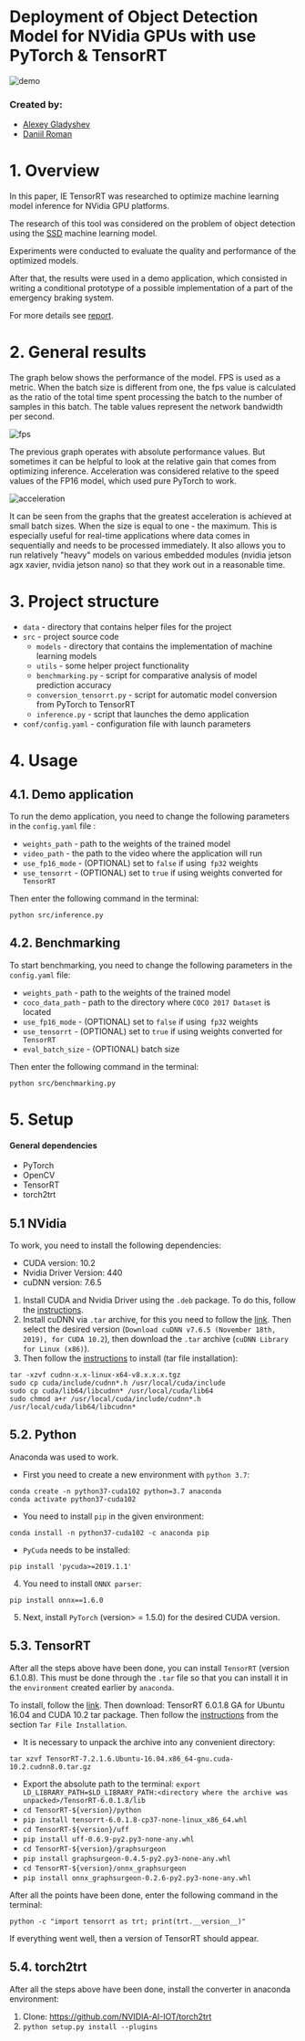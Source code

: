# Deployment of Object Detection Model for NVidia GPUs with use PyTorch & TensorRT

![demo](3rdparty/demo/app_demo.gif)

### Created by:

- [Alexey Gladyshev](https://github.com/KJlaccHoeUM9l)
- [Daniil Roman](https://github.com/DaniilRoman)


# 1. Overview

In this paper, IE TensorRT was researched to optimize machine
learning model inference for NVidia GPU platforms. 

The research of this tool was considered on the problem of object
detection using the
[SSD](https://github.com/NVIDIA/DeepLearningExamples/tree/master/PyTorch/Detection/SSD)
machine learning model. 

Experiments were conducted to evaluate the quality and performance
of the optimized models.

After that, the results were used in a demo application, which
consisted in writing a conditional prototype of a possible
implementation of a part of the emergency braking system.

For more details see [report](3rdparty/DL%20Huawei%20Contest%20Report%20(Gladyshev,%20Roman)%20v1.2.pdf).


# 2. General results

The graph below shows the performance of the model.
FPS is used as a metric. When the batch size is different from one,
the fps value is calculated as the ratio of the total time spent
processing the batch to the number of samples in this batch.
The table values represent the network bandwidth per second.

![fps](3rdparty/pictures/Model_performance_per_sample_(fps).png)

The previous graph operates with absolute performance values. 
But sometimes it can be helpful to look at the relative gain that comes from optimizing inference. Acceleration was considered relative to the speed values of the FP16 model, which used pure PyTorch to work.

![acceleration](3rdparty/pictures/Inference_acceleration.png)

It can be seen from the graphs that the greatest acceleration is
achieved at small batch sizes. When the size is equal to 
one - the maximum. This is especially useful for real-time
applications where data comes in sequentially and needs to be
processed immediately. It also allows you to run relatively
"heavy" models on various embedded modules
(nvidia jetson agx xavier, nvidia jetson nano)
so that they work out in a reasonable time.


# 3. Project structure
- `data` - directory that contains helper files for the project
- `src` - project source code
    - `models` - directory that contains the implementation of machine 
    learning models 
    - `utils` - some helper project functionality
    - `benchmarking.py` - script for comparative analysis of model
     prediction accuracy 
    - `conversion_tensorrt.py` - script for automatic model
     conversion from PyTorch to TensorRT 
    - `inference.py` - script that launches the demo application 
- `conf/config.yaml` - configuration file with launch parameters 

# 4. Usage
## 4.1. Demo application
To run the demo application, you need to change the following
parameters in the `config.yaml` file :
- `weights_path` - path to the weights of the trained model 
- `video_path` - the path to the video where the application will run 
- `use_fp16_mode` - (OPTIONAL) set to `false` if using` fp32` weights
- `use_tensorrt` - (OPTIONAL) set to `true` if using weights
converted for` TensorRT` 

Then enter the following command in the terminal:
```shell script
python src/inference.py
```

## 4.2. Benchmarking
To start benchmarking, you need to change the following parameters
in the `config.yaml` file: 
- `weights_path` - path to the weights of the trained model 
- `coco_data_path` - path to the directory where `COCO 2017 Dataset`
is located
- `use_fp16_mode` - (OPTIONAL) set to `false` if using` fp32` weights
- `use_tensorrt` - (OPTIONAL) set to `true` if using weights
converted for` TensorRT`
- `eval_batch_size` - (OPTIONAL) batch size

Then enter the following command in the terminal:
```shell script
python src/benchmarking.py
```

# 5. Setup

#### General dependencies
- PyTorch
- OpenCV
- TensorRT
- torch2trt

## 5.1 NVidia
To work, you need to install the following dependencies:
- СUDA version: 10.2
- Nvidia Driver Version: 440
- cuDNN version: 7.6.5
1) Install CUDA and Nvidia Driver using the `.deb` package.
To do this, follow the [instructions](https://developer.nvidia.com/cuda-10.2-download-archive?target_os=Linux&target_arch=x86_64&target_distro=Ubuntu&target_version=1604&target_type=deblocal).
2) Install cuDNN via `.tar` archive, for this you need to follow the [link](https://developer.nvidia.com/rdp/cudnn-archive).
Then select the desired version (`Download cuDNN v7.6.5 (November 18th, 2019),
for CUDA 10.2`), then download the `.tar` archive  (`cuDNN Library for Linux (x86)`).
3) Then follow the [instructions](https://docs.nvidia.com/deeplearning/cudnn/install-guide/index.html)
to install (tar file installation): 
```shell script
tar -xzvf cudnn-x.x-linux-x64-v8.x.x.x.tgz
sudo cp cuda/include/cudnn*.h /usr/local/cuda/include
sudo cp cuda/lib64/libcudnn* /usr/local/cuda/lib64
sudo chmod a+r /usr/local/cuda/include/cudnn*.h /usr/local/cuda/lib64/libcudnn*
```

## 5.2. Python
Anaconda was used to work. 
- First you need to create a new environment with `python 3.7`:
```shell script
conda create -n python37-cuda102 python=3.7 anaconda
conda activate python37-cuda102
```
- You need to install `pip` in the given environment: 
```shell script
conda install -n python37-cuda102 -c anaconda pip
```
- `PyCuda` needs to be installed: 
```shell script
pip install 'pycuda>=2019.1.1'
```
4) You need to install `ONNX parser`:
```shell script
pip install onnx==1.6.0
```
5) Next, install `PyTorch` (version> = 1.5.0) for the desired CUDA version. 

## 5.3. TensorRT
After all the steps above have been done, you can install 
`TensorRT` (version 6.1.0.8).
This must be done through the `.tar` file so that you can install
it in the `environment` created earlier by `anaconda`. 

To install, follow the [link](https://developer.nvidia.com/nvidia-tensorrt-6x-download).
Then download: TensorRT 6.0.1.8 GA for Ubuntu 16.04 and CUDA 10.2 tar package.
Then follow the [instructions](https://docs.nvidia.com/deeplearning/tensorrt/install-guide/index.html#installing-tar)
from the section `Tar File Installation`.

- It is necessary to unpack the archive into any convenient directory:
```shell script
tar xzvf TensorRT-7.2.1.6.Ubuntu-16.04.x86_64-gnu.cuda-10.2.cudnn8.0.tar.gz
``` 
- Export the absolute path to the terminal:
`export LD_LIBRARY_PATH=$LD_LIBRARY_PATH:<directory where the archive was unpacked>/TensorRT-6.0.1.8/lib`
- `cd TensorRT-${version}/python`
- `pip install tensorrt-6.0.1.8-cp37-none-linux_x86_64.whl`
- `cd TensorRT-${version}/uff`
- `pip install uff-0.6.9-py2.py3-none-any.whl`
- `cd TensorRT-${version}/graphsurgeon`
- `pip install graphsurgeon-0.4.5-py2.py3-none-any.whl`
- `cd TensorRT-${version}/onnx_graphsurgeon`
- `pip install onnx_graphsurgeon-0.2.6-py2.py3-none-any.whl`

After all the points have been done, enter the following command in the terminal: 
```shell script
python -c "import tensorrt as trt; print(trt.__version__)"
```
If everything went well, then a version of TensorRT should appear. 

## 5.4. torch2trt
After all the steps above have been done, install the converter in
anaconda environment: 

1) Clone: https://github.com/NVIDIA-AI-IOT/torch2trt
2) `python setup.py install --plugins`
